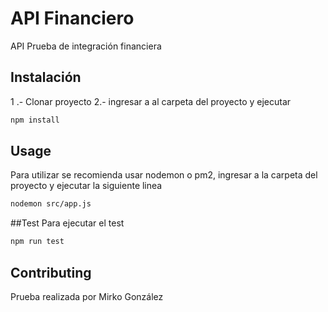 # API Financiero

API Prueba de integración financiera

## Instalación

1 .- Clonar proyecto
2.- ingresar a al carpeta del proyecto y ejecutar 
```bash
npm install
```

## Usage
Para utilizar se recomienda usar nodemon o pm2, ingresar a la carpeta del proyecto y ejecutar la siguiente linea
```bash
nodemon src/app.js
```
##Test
Para ejecutar el test 
```bash
npm run test 
```

## Contributing
Prueba realizada por Mirko González
